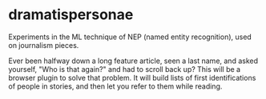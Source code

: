 # dramatispersonae

Experiments in the ML technique of NEP (named entity recognition), used on journalism pieces. 

Ever been halfway down a long feature article, seen a last name, and asked yourself, "Who is that again?" and had to scroll back up? This will be a browser plugin to solve that problem. It will build lists of first identifications of people in stories, and then let you refer to them while reading.
